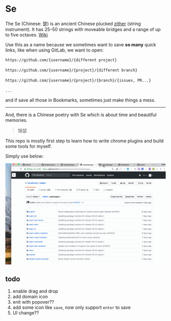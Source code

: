 # Se


The Se (Chinese: 瑟) is an ancient Chinese plucked [zither](https://en.wikipedia.org/wiki/Zither) (string instrument). It has 25–50 strings with moveable bridges and a range of up to five octaves. [Wiki](https://en.wikipedia.org/wiki/Se_(instrument))

Use this as a name because we sometimes want to save **so many** quick links, like when using GitLab, we want to open:

```
https://github.com/{username}/{different project}

https://github.com/{username}/{project}/{different branch}

https://github.com/{username}/{project}/{branch}/{issues, PR...}

...
```

and if save all those in Bookmarks, sometimes just make things a mess.

---


And, there is a Chinese poetry with Se which is about time and beautiful memories.
> 锦瑟

This repo is mostly first step to learn how to write chrome plugins and build some tools for myself.

Simply use below:

![Gif](public/read.gif)


## todo

1. enable drag and drop
2. add domain icon
3. enit with popover??
4. add some icon like `save`, now only support `enter` to save
5. UI change??

